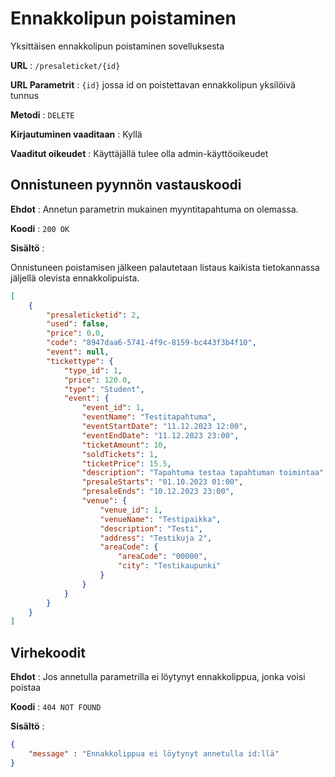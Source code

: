 # Ennakkolipun poistaminen

Yksittäisen ennakkolipun poistaminen sovelluksesta

**URL** : `/presaleticket/{id}`

**URL Parametrit** : `{id}` jossa id on poistettavan ennakkolipun yksilöivä tunnus

**Metodi** : `DELETE`

**Kirjautuminen vaaditaan** : Kyllä

**Vaaditut oikeudet** : Käyttäjällä tulee olla admin-käyttöoikeudet

## Onnistuneen pyynnön vastauskoodi

**Ehdot** : Annetun parametrin mukainen myyntitapahtuma on olemassa.

**Koodi** : `200 OK`

**Sisältö** : 

Onnistuneen poistamisen jälkeen palautetaan listaus kaikista tietokannassa jäljellä olevista ennakkolipuista.

```json
[
    {
        "presaleticketid": 2,
        "used": false,
        "price": 0.0,
        "code": "8947daa6-5741-4f9c-8159-bc443f3b4f10",
        "event": null,
        "tickettype": {
            "type_id": 1,
            "price": 120.0,
            "type": "Student",
            "event": {
                "event_id": 1,
                "eventName": "Testitapahtuma",
                "eventStartDate": "11.12.2023 12:00",
                "eventEndDate": "11.12.2023 23:00",
                "ticketAmount": 10,
                "soldTickets": 1,
                "ticketPrice": 15.5,
                "description": "Tapahtuma testaa tapahtuman toimintaa",
                "presaleStarts": "01.10.2023 01:00",
                "presaleEnds": "10.12.2023 23:00",
                "venue": {
                    "venue_id": 1,
                    "venueName": "Testipaikka",
                    "description": "Testi",
                    "address": "Testikuja 2",
                    "areaCode": {
                        "areaCode": "00000",
                        "city": "Testikaupunki"
                    }
                }
            }
        }
    }
]
```

## Virhekoodit

**Ehdot** : Jos annetulla parametrilla ei löytynyt ennakkolippua, jonka voisi poistaa

**Koodi** : `404 NOT FOUND`

**Sisältö** :

```json
{
    "message" : "Ennakkolippua ei löytynyt annetulla id:llä"
}
```


